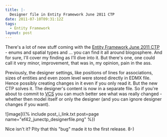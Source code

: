 ```yaml
---
title: |-
  Designer file in Entity Framework June 2011 CTP
date: 2011-07-10T09:31:12Z
tags:
  - Entity Framework
layout: post
---
```

There's a lot of new stuff coming with the [Entity Framework June 2011 CTP][1] - enums and spatial types and ... you can find it all around blogosphere. And for sure, I'll cover my finding as I'll dive into it. But there's one, one could call it very minor, improvement, that was in, my opinion, pain in the ass.

Previously, the designer settings, like positions of lines for associations, sizes of entities and even zoom level were stored directly in EDMX file. Hence possibly creating changes in it even if you only read it. But the new CTP solves it. The designer's content is now in a separate file. So if you're about to commit to [VCS][2] you can much better see what was really changed - whether then model itself or only the designer (and you can ignore designer changes if you want).

![image]({% include post_i_link.txt post=page name="ef42_junectp_designerfile.png" %})

Nice isn't it? Pity that this "bug" made it to the first release. 8-)

[1]: http://blogs.msdn.com/b/adonet/archive/2011/06/30/announcing-the-microsoft-entity-framework-june-2011-ctp.aspx
[2]: http://en.wikipedia.org/wiki/Revision_control